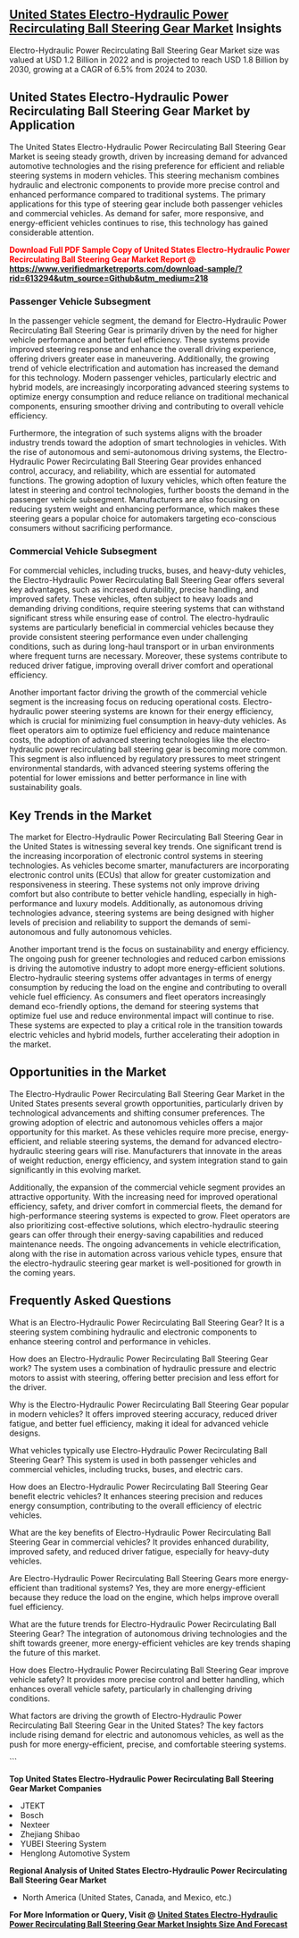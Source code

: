 <h2><a href="https://www.verifiedmarketreports.com/download-sample/?rid=613294&amp;utm_source=Github&amp;utm_medium=218" target="_blank">United States Electro-Hydraulic Power Recirculating Ball Steering Gear Market</a> Insights</h2><p>Electro-Hydraulic Power Recirculating Ball Steering Gear Market size was valued at USD 1.2 Billion in 2022 and is projected to reach USD 1.8 Billion by 2030, growing at a CAGR of 6.5% from 2024 to 2030.</p><p> <h2>United States Electro-Hydraulic Power Recirculating Ball Steering Gear Market by Application</h2> <p>The United States Electro-Hydraulic Power Recirculating Ball Steering Gear Market is seeing steady growth, driven by increasing demand for advanced automotive technologies and the rising preference for efficient and reliable steering systems in modern vehicles. This steering mechanism combines hydraulic and electronic components to provide more precise control and enhanced performance compared to traditional systems. The primary applications for this type of steering gear include both passenger vehicles and commercial vehicles. As demand for safer, more responsive, and energy-efficient vehicles continues to rise, this technology has gained considerable attention. <strong><p><span class=""><span style="color: #ff0000;"><strong>Download Full PDF Sample Copy of United States Electro-Hydraulic Power Recirculating Ball Steering Gear Market Report</strong> @ </span><a href="https://www.verifiedmarketreports.com/download-sample/?rid=613294&amp;utm_source=Github&amp;utm_medium=218" target="_blank">https://www.verifiedmarketreports.com/download-sample/?rid=613294&amp;utm_source=Github&amp;utm_medium=218</a></span></p></strong></p> <h3>Passenger Vehicle Subsegment</h3> <p>In the passenger vehicle segment, the demand for Electro-Hydraulic Power Recirculating Ball Steering Gear is primarily driven by the need for higher vehicle performance and better fuel efficiency. These systems provide improved steering response and enhance the overall driving experience, offering drivers greater ease in maneuvering. Additionally, the growing trend of vehicle electrification and automation has increased the demand for this technology. Modern passenger vehicles, particularly electric and hybrid models, are increasingly incorporating advanced steering systems to optimize energy consumption and reduce reliance on traditional mechanical components, ensuring smoother driving and contributing to overall vehicle efficiency.</p> <p>Furthermore, the integration of such systems aligns with the broader industry trends toward the adoption of smart technologies in vehicles. With the rise of autonomous and semi-autonomous driving systems, the Electro-Hydraulic Power Recirculating Ball Steering Gear provides enhanced control, accuracy, and reliability, which are essential for automated functions. The growing adoption of luxury vehicles, which often feature the latest in steering and control technologies, further boosts the demand in the passenger vehicle subsegment. Manufacturers are also focusing on reducing system weight and enhancing performance, which makes these steering gears a popular choice for automakers targeting eco-conscious consumers without sacrificing performance.</p> <h3>Commercial Vehicle Subsegment</h3> <p>For commercial vehicles, including trucks, buses, and heavy-duty vehicles, the Electro-Hydraulic Power Recirculating Ball Steering Gear offers several key advantages, such as increased durability, precise handling, and improved safety. These vehicles, often subject to heavy loads and demanding driving conditions, require steering systems that can withstand significant stress while ensuring ease of control. The electro-hydraulic systems are particularly beneficial in commercial vehicles because they provide consistent steering performance even under challenging conditions, such as during long-haul transport or in urban environments where frequent turns are necessary. Moreover, these systems contribute to reduced driver fatigue, improving overall driver comfort and operational efficiency.</p> <p>Another important factor driving the growth of the commercial vehicle segment is the increasing focus on reducing operational costs. Electro-hydraulic power steering systems are known for their energy efficiency, which is crucial for minimizing fuel consumption in heavy-duty vehicles. As fleet operators aim to optimize fuel efficiency and reduce maintenance costs, the adoption of advanced steering technologies like the electro-hydraulic power recirculating ball steering gear is becoming more common. This segment is also influenced by regulatory pressures to meet stringent environmental standards, with advanced steering systems offering the potential for lower emissions and better performance in line with sustainability goals.</p> <h2>Key Trends in the Market</h2> <p>The market for Electro-Hydraulic Power Recirculating Ball Steering Gear in the United States is witnessing several key trends. One significant trend is the increasing incorporation of electronic control systems in steering technologies. As vehicles become smarter, manufacturers are incorporating electronic control units (ECUs) that allow for greater customization and responsiveness in steering. These systems not only improve driving comfort but also contribute to better vehicle handling, especially in high-performance and luxury models. Additionally, as autonomous driving technologies advance, steering systems are being designed with higher levels of precision and reliability to support the demands of semi-autonomous and fully autonomous vehicles.</p> <p>Another important trend is the focus on sustainability and energy efficiency. The ongoing push for greener technologies and reduced carbon emissions is driving the automotive industry to adopt more energy-efficient solutions. Electro-hydraulic steering systems offer advantages in terms of energy consumption by reducing the load on the engine and contributing to overall vehicle fuel efficiency. As consumers and fleet operators increasingly demand eco-friendly options, the demand for steering systems that optimize fuel use and reduce environmental impact will continue to rise. These systems are expected to play a critical role in the transition towards electric vehicles and hybrid models, further accelerating their adoption in the market.</p> <h2>Opportunities in the Market</h2> <p>The Electro-Hydraulic Power Recirculating Ball Steering Gear Market in the United States presents several growth opportunities, particularly driven by technological advancements and shifting consumer preferences. The growing adoption of electric and autonomous vehicles offers a major opportunity for this market. As these vehicles require more precise, energy-efficient, and reliable steering systems, the demand for advanced electro-hydraulic steering gears will rise. Manufacturers that innovate in the areas of weight reduction, energy efficiency, and system integration stand to gain significantly in this evolving market.</p> <p>Additionally, the expansion of the commercial vehicle segment provides an attractive opportunity. With the increasing need for improved operational efficiency, safety, and driver comfort in commercial fleets, the demand for high-performance steering systems is expected to grow. Fleet operators are also prioritizing cost-effective solutions, which electro-hydraulic steering gears can offer through their energy-saving capabilities and reduced maintenance needs. The ongoing advancements in vehicle electrification, along with the rise in automation across various vehicle types, ensure that the electro-hydraulic steering gear market is well-positioned for growth in the coming years.</p> <h2>Frequently Asked Questions</h2> <p>What is an Electro-Hydraulic Power Recirculating Ball Steering Gear? It is a steering system combining hydraulic and electronic components to enhance steering control and performance in vehicles.</p> <p>How does an Electro-Hydraulic Power Recirculating Ball Steering Gear work? The system uses a combination of hydraulic pressure and electric motors to assist with steering, offering better precision and less effort for the driver.</p> <p>Why is the Electro-Hydraulic Power Recirculating Ball Steering Gear popular in modern vehicles? It offers improved steering accuracy, reduced driver fatigue, and better fuel efficiency, making it ideal for advanced vehicle designs.</p> <p>What vehicles typically use Electro-Hydraulic Power Recirculating Ball Steering Gear? This system is used in both passenger vehicles and commercial vehicles, including trucks, buses, and electric cars.</p> <p>How does an Electro-Hydraulic Power Recirculating Ball Steering Gear benefit electric vehicles? It enhances steering precision and reduces energy consumption, contributing to the overall efficiency of electric vehicles.</p> <p>What are the key benefits of Electro-Hydraulic Power Recirculating Ball Steering Gear in commercial vehicles? It provides enhanced durability, improved safety, and reduced driver fatigue, especially for heavy-duty vehicles.</p> <p>Are Electro-Hydraulic Power Recirculating Ball Steering Gears more energy-efficient than traditional systems? Yes, they are more energy-efficient because they reduce the load on the engine, which helps improve overall fuel efficiency.</p> <p>What are the future trends for Electro-Hydraulic Power Recirculating Ball Steering Gear? The integration of autonomous driving technologies and the shift towards greener, more energy-efficient vehicles are key trends shaping the future of this market.</p> <p>How does Electro-Hydraulic Power Recirculating Ball Steering Gear improve vehicle safety? It provides more precise control and better handling, which enhances overall vehicle safety, particularly in challenging driving conditions.</p> <p>What factors are driving the growth of Electro-Hydraulic Power Recirculating Ball Steering Gear in the United States? The key factors include rising demand for electric and autonomous vehicles, as well as the push for more energy-efficient, precise, and comfortable steering systems.</p> ```</p><p><strong>Top United States Electro-Hydraulic Power Recirculating Ball Steering Gear Market Companies</strong></p><div data-test-id=""><p><li>JTEKT</li><li> Bosch</li><li> Nexteer</li><li> Zhejiang Shibao</li><li> YUBEI Steering System</li><li> Henglong Automotive System</li></p><div><strong>Regional Analysis of&nbsp;United States Electro-Hydraulic Power Recirculating Ball Steering Gear Market</strong></div><ul><li dir="ltr"><p dir="ltr">North America&nbsp;(United States, Canada, and Mexico, etc.)</p></li></ul><p><strong>For More Information or Query, Visit @&nbsp;</strong><strong><a href="https://www.verifiedmarketreports.com/product/electro-hydraulic-power-recirculating-ball-steering-gear-market/?utm_source=Github&amp;utm_medium=218" target="_blank">United States Electro-Hydraulic Power Recirculating Ball Steering Gear Market Insights Size And Forecast</a></strong></p></div>
